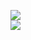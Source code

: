 [![](https://img.shields.io/badge/Made%20With-Github%20Spray-lightgrey.svg?style=for-the-badge&logo=github)](https://github.com/Annihil/github-spray#11287)  
[![](https://i.imgur.com/2DrTn0Z.gif)](https://github.com/Annihil/github-spray)